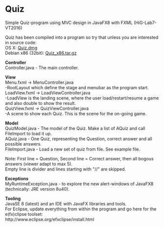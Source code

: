 # Quiz
Simple Quiz-program using MVC design in JavaFX8 with FXML (HiG-Lab7-VT2016)<p>
Quiz has been compiled into a program so try that unless you are interested in source code:<br>
OS X: <A HREF=https://kvicktajm.se/apps/osx/Quiz.dmg>Quiz.dmg</A><br>
Debian x86 (32bit): <A HREF=https://kvicktajm.se/apps/debian/Quiz_x86.tar.gz>Quiz_x86.tar.gz</A><p>

<p><b>Controller</b><br>
Controller.java - The main controller.


<p><b>View</b><br>
Menu.fxml -> MenuController.java<br>
-RootLayout which define the stage and menubar as the program start.<br>
LoadView.fxml -> LoadViewController.java<br>
-LoadView is the landing scene, where the user load/restart/resume a game and also double to show the result.<br>
QuizView.fxml -> QuizViewController.java<br>
-A scene to show each Quiz. This is the scene for the on-going game.<br>

<p><b>Model</b><br>
QuizModel.java - The model of the Quiz. Make a list of AQuiz and call FileImport to load it up.<br>
AQuiz.java  - One Quiz, representing the Question, correct answer and all possible answers.<br>
FileImport.java - Load a new set of quiz from file. See example file.
<p>
Note: First line = Question, Second line = Correct answer, then all bogous answers (viewer adapt to max 5).<br>
Empty line is divider and lines starting with "//" are skipped.<br>

<p><b>Exceptions</b><br>
MyRuntimeException.java - to explore the new alert-windows of JavaFX8 (technically: JRE version 8u40).

<p>
<p><b>Tooling</b><br>
JavaSE 8 (latest) and an IDE with JavaFX libraries and tools.<br>
For Eclipse, update everything from within the program and go here for the e(fx)clipse toolset:<br> http://www.eclipse.org/efxclipse/install.html<br>
